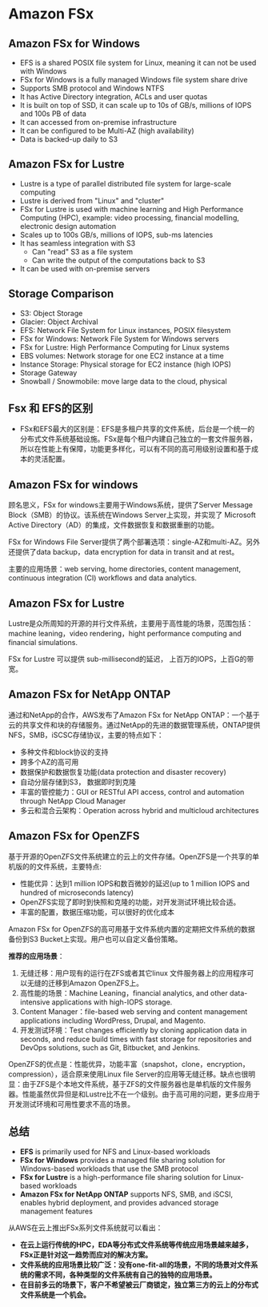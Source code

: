 # Amazon FSx
## Amazon FSx for Windows
- EFS is a shared POSIX file system for Linux, meaning it can not be used with Windows
- FSx for Windows is a fully managed Windows file system share drive
- Supports SMB protocol and Windows NTFS
- It has Active Directory integration, ACLs and user quotas
- It is built on top of SSD, it can scale up to 10s of GB/s, millions of IOPS and 100s PB of data
- It can accessed from on-premise infrastructure
- It can be configured to be Multi-AZ (high availability)
- Data is backed-up daily to S3

## Amazon FSx for Lustre
- Lustre is a type of parallel distributed file system for large-scale computing
- Lustre is derived from "Linux" and "cluster"
- FSx for Lustre is used with machine learning and High Performance Computing (HPC), example: video processing, financial modelling, electronic design automation
- Scales up to 100s GB/s, millions of IOPS, sub-ms latencies
- It has seamless integration with S3
    - Can "read" S3 as a file system
    - Can write the output of the computations back to S3
- It can be used with on-premise servers

## Storage Comparison
- S3: Object Storage
- Glacier: Object Archival
- EFS: Network File System for Linux instances, POSIX filesystem
- FSx for Windows: Network File System for Windows servers
- FSx for Lustre: High Performance Computing for Linux systems
- EBS volumes: Network storage for one EC2 instance at a time
- Instance Storage: Physical storage for EC2 instance (high IOPS)
- Storage Gateway
- Snowball / Snowmobile: move large data to the cloud, physical

## Fsx 和 EFS的区别
- FSx和EFS最大的区别是：EFS是多租户共享的文件系统，后台是一个统一的分布式文件系统基础设施。FSx是每个租户内建自己独立的一套文件服务器，所以在性能上有保障，功能更多样化，可以有不同的高可用级别设置和基于成本的灵活配置。

## Amazon FSx for windows
顾名思义，FSx for windows主要用于Windows系统，提供了Server Message Block（SMB）的协议。该系统在Windows Server上实现，并实现了 Microsoft Active Directory（AD）的集成，文件数据恢复和数据重删的功能。

FSx for Windows File Server提供了两个部署选项：single-AZ和multi-AZ。另外还提供了data backup，data encryption for data in transit and at rest。

主要的应用场景：web serving, home directories, content management, continuous integration (CI) workflows and data analytics.

## Amazon FSx for Lustre
Lustre是众所周知的开源的并行文件系统，主要用于高性能的场景，范围包括：machine leaning，video rendering，hight performance computing and financial simulations.

FSx for Lustre 可以提供 sub-millisecond的延迟， 上百万的IOPS，上百G的带宽。

## Amazon FSx for NetApp ONTAP
通过和NetApp的合作，AWS发布了Amazon FSx for NetApp ONTAP：一个基于云的共享文件和块的存储服务。通过NetApp的先进的数据管理系统，ONTAP提供NFS，SMB，iSCSC存储协议，主要的特点如下：

- 多种文件和block协议的支持
- 跨多个AZ的高可用
- 数据保护和数据恢复功能(data protection and disaster recovery)
- 自动分层存储到S3， 数据即时到克隆
- 丰富的管控能力：GUI or RESTful API access, control and automation through NetApp Cloud Manager
- 多云和混合云架构：Operation across hybrid and multicloud architectures

## Amazon FSx for OpenZFS
基于开源的OpenZFS文件系统建立的云上的文件存储。OpenZFS是一个共享的单机版的的文件系统，主要特点:

- 性能优异：达到1 million IOPS和数百微妙的延迟(up to 1 million IOPS and hundred of microseconds latency)
- OpenZFS实现了即时到快照和克隆的功能，对开发测试环境比较合适。
- 丰富的配置，数据压缩功能，可以很好的优化成本

Amazon FSx for OpenZFS的高可用基于文件系统内置的定期把文件系统的数据备份到S3 Bucket上实现。用户也可以自定义备份策略。

**推荐的应用场景**：

1. 无缝迁移：用户现有的运行在ZFS或者其它linux 文件服务器上的应用程序可以无缝的迁移到Amazon OpenZFS上。
2. 高性能的场景：Machine Leaning，financial analytics, and other data-intensive applications with high-IOPS storage.
3. Content Manager：file-based web serving and content management applications including WordPress, Drupal, and Magento.
4. 开发测试环境：Test changes efficiently by cloning application data in seconds, and reduce build times with fast storage for repositories and DevOps solutions, such as Git, Bitbucket, and Jenkins.

OpenZFS的优点是：性能优异，功能丰富（snapshot，clone，encryption，compression），适合原来使用Linux file Server的应用等无缝迁移。缺点也很明显：由于ZFS是个本地文件系统，基于ZFS的文件服务器也是单机版的文件服务器。性能虽然优异但是和Lustre比不在一个级别。由于高可用的问题，更多应用于开发测试环境和可用性要求不高的场景。

## 总结

- **EFS** is primarily used for NFS and Linux-based workloads
- **FSx for Windows** provides a managed file sharing solution for Windows-based workloads that use the SMB protocol
- **FSx for Lustre** is a high-performance file sharing solution for Linux-based workloads
- **Amazon FSx for NetApp ONTAP** supports NFS, SMB, and iSCSI, enables hybrid deployment, and provides advanced storage management features

从AWS在云上推出FSx系列文件系统就可以看出：

- **在云上运行传统的HPC，EDA等分布式文件系统等传统应用场景越来越多，FSx正是针对这一趋势而应对的解决方案。**
- **文件系统的应用场景比较广泛：没有one-fit-all的场景，不同的场景对文件系统的需求不同，各种类型的文件系统有自己的独特的应用场景。**
- **在目前多云的场景下，客户不希望被云厂商锁定，独立第三方的云上的分布式文件系统是一个机会。**